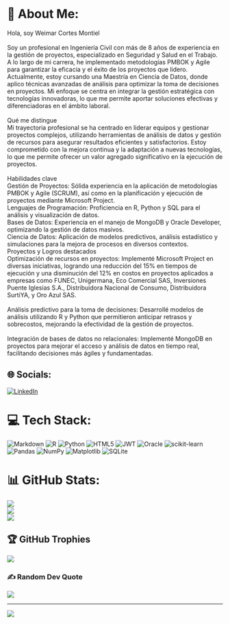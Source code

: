 # 💫 About Me:
Hola, soy Weimar Cortes Montiel<br><br>Soy un profesional en Ingeniería Civil con más de 8 años de experiencia en la gestión de proyectos, especializado en Seguridad y Salud en el Trabajo. A lo largo de mi carrera, he implementado metodologías PMBOK y Agile para garantizar la eficacia y el éxito de los proyectos que lidero. Actualmente, estoy cursando una Maestría en Ciencia de Datos, donde aplico técnicas avanzadas de análisis para optimizar la toma de decisiones en proyectos. Mi enfoque se centra en integrar la gestión estratégica con tecnologías innovadoras, lo que me permite aportar soluciones efectivas y diferenciadoras en el ámbito laboral.<br><br>Qué me distingue<br>Mi trayectoria profesional se ha centrado en liderar equipos y gestionar proyectos complejos, utilizando herramientas de análisis de datos y gestión de recursos para asegurar resultados eficientes y satisfactorios. Estoy comprometido con la mejora continua y la adaptación a nuevas tecnologías, lo que me permite ofrecer un valor agregado significativo en la ejecución de proyectos.<br><br>Habilidades clave<br>Gestión de Proyectos: Sólida experiencia en la aplicación de metodologías PMBOK y Agile (SCRUM), así como en la planificación y ejecución de proyectos mediante Microsoft Project.<br>Lenguajes de Programación: Proficiencia en R, Python y SQL para el análisis y visualización de datos.<br>Bases de Datos: Experiencia en el manejo de MongoDB y Oracle Developer, optimizando la gestión de datos masivos.<br>Ciencia de Datos: Aplicación de modelos predictivos, análisis estadístico y simulaciones para la mejora de procesos en diversos contextos.<br>Proyectos y Logros destacados<br>Optimización de recursos en proyectos: Implementé Microsoft Project en diversas iniciativas, logrando una reducción del 15% en tiempos de ejecución y una disminución del 12% en costos en proyectos aplicados a empresas como FUNEC, Unigermana, Eco Comercial SAS, Inversiones Puente Iglesias S.A., Distribuidora Nacional de Consumo, Distribuidora SurtiYA, y Oro Azul SAS.<br><br>Análisis predictivo para la toma de decisiones: Desarrollé modelos de análisis utilizando R y Python que permitieron anticipar retrasos y sobrecostos, mejorando la efectividad de la gestión de proyectos.<br><br>Integración de bases de datos no relacionales: Implementé MongoDB en proyectos para mejorar el acceso y análisis de datos en tiempo real, facilitando decisiones más ágiles y fundamentadas.


## 🌐 Socials:
[![LinkedIn](https://img.shields.io/badge/LinkedIn-%230077B5.svg?logo=linkedin&logoColor=white)](https://linkedin.com/in/www.linkedin.com/in/weimar-cortés-montiel-85968312a) 

# 💻 Tech Stack:
![Markdown](https://img.shields.io/badge/markdown-%23000000.svg?style=for-the-badge&logo=markdown&logoColor=white) ![R](https://img.shields.io/badge/r-%23276DC3.svg?style=for-the-badge&logo=r&logoColor=white) ![Python](https://img.shields.io/badge/python-3670A0?style=for-the-badge&logo=python&logoColor=ffdd54) ![HTML5](https://img.shields.io/badge/html5-%23E34F26.svg?style=for-the-badge&logo=html5&logoColor=white) ![JWT](https://img.shields.io/badge/JWT-black?style=for-the-badge&logo=JSON%20web%20tokens) ![Oracle](https://img.shields.io/badge/Oracle-F80000?style=for-the-badge&logo=oracle&logoColor=white) ![scikit-learn](https://img.shields.io/badge/scikit--learn-%23F7931E.svg?style=for-the-badge&logo=scikit-learn&logoColor=white) ![Pandas](https://img.shields.io/badge/pandas-%23150458.svg?style=for-the-badge&logo=pandas&logoColor=white) ![NumPy](https://img.shields.io/badge/numpy-%23013243.svg?style=for-the-badge&logo=numpy&logoColor=white) ![Matplotlib](https://img.shields.io/badge/Matplotlib-%23ffffff.svg?style=for-the-badge&logo=Matplotlib&logoColor=black) ![SQLite](https://img.shields.io/badge/sqlite-%2307405e.svg?style=for-the-badge&logo=sqlite&logoColor=white)
# 📊 GitHub Stats:
![](https://github-readme-stats.vercel.app/api?username=Dackarl&theme=tokyonight&hide_border=false&include_all_commits=false&count_private=false)<br/>
![](https://github-readme-streak-stats.herokuapp.com/?user=Dackarl&theme=tokyonight&hide_border=false)<br/>
![](https://github-readme-stats.vercel.app/api/top-langs/?username=Dackarl&theme=tokyonight&hide_border=false&include_all_commits=false&count_private=false&layout=compact)

## 🏆 GitHub Trophies
![](https://github-profile-trophy.vercel.app/?username=Dackarl&theme=radical&no-frame=false&no-bg=true&margin-w=4)

### ✍️ Random Dev Quote
![](https://quotes-github-readme.vercel.app/api?type=horizontal&theme=radical)

---
[![](https://visitcount.itsvg.in/api?id=Dackarl&icon=0&color=0)](https://visitcount.itsvg.in)

<!-- Proudly created with GPRM ( https://gprm.itsvg.in ) -->
